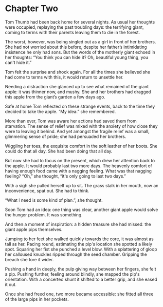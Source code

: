 # Chapter Two

Tom Thumb had been back home for several nights. As usual her thoughts were occupied, replaying the past troubling days: the terrifying giant, coming to terms with their parents leaving them to die in the forest.

The worst, however, was being singled out as a girl in front of her brothers. She had not worried about this before, despite her father’s intimidating insistence he only had sons. But the words of the motherly giant echoed in her thoughts: “You think you can hide it? Oh, beautiful young thing, you can't hide it.”

Tom felt the surprise and shock again. For all the times she believed she had come to terms with this, it would return to unsettle her.

Needing a distraction she glanced up to see what remained of the giant apple: it was thinner now, and mushy. She and her brothers had dragged this apple from the giant’s garden a few days ago.

Safe at home Tom reflected on these strange events, back to the time they decided to take the apple. “My idea.” she remembered.

More than ever, Tom was aware her actions had saved them from starvation. The sense of relief was mixed with the anxiety of how close they were to leaving it behind. And yet amongst the fragile relief was a small, glimmering sense of pride; she had persuaded her brothers.

Wiggling her toes, the exquisite comfort in the soft leather of her boots. She could do that all day. She had been doing that all day.

But now she had to focus on the present, which drew her attention back to the apple. It would probably last two more days. The heavenly comfort of having enough food came with a nagging feeling. What was that nagging feeling? “Oh,” she thought, “it's only going to last two days.”

With a sigh she pulled herself up to sit. The grass stalk in her mouth, now an inconvenience, spat out. She had to think.	

“What I need is some kind of plan.”, she thought.

Soon Tom had an idea: one thing was clear, another giant apple would solve the hunger problem. It was something.

And then a moment of inspiration: a hidden treasure she had missed: the giant apple pips themselves.

Jumping to her feet she walked quickly towards the core, it was almost as tall as her. Pacing round, estimating the pip's location she spotted a likely spot. Squaring her fist she punched a level blow. With a splattering of gloop her calloused knuckles ripped through the seed chamber. Gripping the breach she tore it wider.

Pushing a hand in deeply, the pulp giving way between her fingers, she felt a pip. Pushing further, feeling around blindly, she mapped the pip's orientation. With a concerted shunt it shifted to a better grip, and she eased it out.

Once she had freed one, two more became accessible: she fitted all three of the large pips in her pockets.
